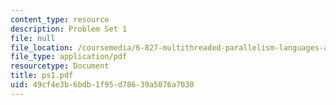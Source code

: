 ```yaml
---
content_type: resource
description: Problem Set 1
file: null
file_location: /coursemedia/6-827-multithreaded-parallelism-languages-and-compilers-fall-2002/49cf4e3b6bdb1f95d78639a5076a7030_ps1.pdf
file_type: application/pdf
resourcetype: Document
title: ps1.pdf
uid: 49cf4e3b-6bdb-1f95-d786-39a5076a7030
---
```

